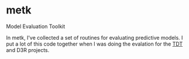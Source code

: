 # metk
Model Evaluation Toolkit

In metk, I've collected a set of routines for evaluating predictive models.  I put a lot of this code together when I 
was doing the evalation for the [TDT](http://www.teach-discover-treat.org/) and D3R projects.  

